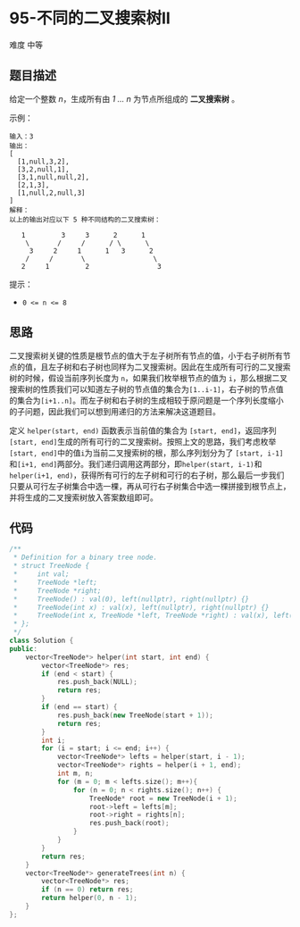 # 95-不同的二叉搜索树II

难度 中等



## 题目描述

给定一个整数 *n*，生成所有由 *1 ... n* 为节点所组成的 **二叉搜索树** 。

示例：

```
输入：3
输出：
[
  [1,null,3,2],
  [3,2,null,1],
  [3,1,null,null,2],
  [2,1,3],
  [1,null,2,null,3]
]
解释：
以上的输出对应以下 5 种不同结构的二叉搜索树：

   1         3     3      2      1
    \       /     /      / \      \
     3     2     1      1   3      2
    /     /       \                 \
   2     1         2                 3
```


提示：

- `0 <= n <= 8`



## 思路

二叉搜索树关键的性质是根节点的值大于左子树所有节点的值，小于右子树所有节点的值，且左子树和右子树也同样为二叉搜索树。因此在生成所有可行的二叉搜索树的时候，假设当前序列长度为 `n`，如果我们枚举根节点的值为 `i`，那么根据二叉搜索树的性质我们可以知道左子树的节点值的集合为`[1..i-1]`，右子树的节点值的集合为`[i+1..n]`。而左子树和右子树的生成相较于原问题是一个序列长度缩小的子问题，因此我们可以想到用递归的方法来解决这道题目。

定义 `helper(start, end)` 函数表示当前值的集合为 `[start, end]`，返回序列`[start, end]`生成的所有可行的二叉搜索树。按照上文的思路，我们考虑枚举`[start, end]`中的值`i`为当前二叉搜索树的根，那么序列划分为了 `[start, i-1]`和`[i+1, end]`两部分。我们递归调用这两部分，即`helper(start, i-1)`和`helper(i+1, end)`，获得所有可行的左子树和可行的右子树，那么最后一步我们只要从可行左子树集合中选一棵，再从可行右子树集合中选一棵拼接到根节点上，并将生成的二叉搜索树放入答案数组即可。



## 代码

```c++
/**
 * Definition for a binary tree node.
 * struct TreeNode {
 *     int val;
 *     TreeNode *left;
 *     TreeNode *right;
 *     TreeNode() : val(0), left(nullptr), right(nullptr) {}
 *     TreeNode(int x) : val(x), left(nullptr), right(nullptr) {}
 *     TreeNode(int x, TreeNode *left, TreeNode *right) : val(x), left(left), right(right) {}
 * };
 */
class Solution {
public:
    vector<TreeNode*> helper(int start, int end) {
        vector<TreeNode*> res;
        if (end < start) {
            res.push_back(NULL);
            return res;
        }
        if (end == start) {
            res.push_back(new TreeNode(start + 1));
            return res;
        }
        int i;
        for (i = start; i <= end; i++) {
            vector<TreeNode*> lefts = helper(start, i - 1);
            vector<TreeNode*> rights = helper(i + 1, end);
            int m, n;
            for (m = 0; m < lefts.size(); m++){
                for (n = 0; n < rights.size(); n++) {
                    TreeNode* root = new TreeNode(i + 1);
                    root->left = lefts[m];
                    root->right = rights[n];
                    res.push_back(root);
                }
            }
        }
        return res;
    }
    vector<TreeNode*> generateTrees(int n) {
        vector<TreeNode*> res;
        if (n == 0) return res;
        return helper(0, n - 1);
    }
};
```

